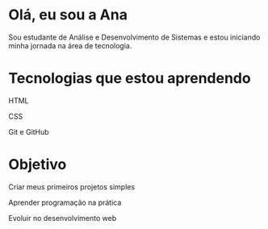 # Olá, eu sou a Ana 

Sou estudante de Análise e Desenvolvimento de Sistemas e estou iniciando minha jornada na área de tecnologia.

 # Tecnologias que estou aprendendo
 
 HTML  

 CSS  
 
 Git e GitHub


# Objetivo

  Criar meus primeiros projetos simples

  Aprender programação na prática  

  Evoluir no desenvolvimento web  

